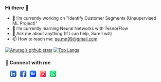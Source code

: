 ### Hi there 👋

<!--
**pe-mn/pe-mn** is a ✨ _special_ ✨ repository because its `README.md` (this file) appears on your GitHub profile.

Here are some ideas to get you started:

- 🔭 I’m currently working on "Identify Customer Segments (Unsupervised ML Project)"
- 🌱 I’m currently learning Neural Networks with TesnorFlow
- 👯 I’m looking to collaborate on ML & Data Analysis Projects
- 🤔 I’m looking for help with "Next Steps (RoadMap) & Getting a Job"
- 💬 Ask me about anything (If I can help, Sure I will)
- 📫 How to reach me: pe.mn99@gmail.com
- 😄 Pronouns: Nagy
- ⚡ Fun fact: I never stop learning
[![name](link to image on GH)](link to your URL)
-->

- 🔭 I’m currently working on "Identify Customer Segments (Unsupervised ML Project)"
- 🌱 I’m currently learning Neural Networks with TesnorFlow
- 💬 Ask me about anything (If I can help, Sure I will)
- 📫 How to reach me: pe.mn99@gmail.com

[![Anurag’s github stats](https://github-readme-stats.vercel.app/api?username=pe-mn&show_icons=true&theme=radical)](https://github.com/pe-mn)
[![Top Langs](https://github-readme-stats.vercel.app/api/top-langs/?username=pe-mn&theme=radical&layout=compact)](https://github.com/pe-mn)

### 🤝 Connect with me 
&nbsp; &nbsp; [<img alt="LinkedIn" width="21px" src="images/linkedin.png" />](https://www.linkedin.com/in/nagy99/) &nbsp;
[<img alt="Facebook" width="21px" src="images/facebook.png" />](https://www.facebook.com/mahmoud.n.abdelhady/) &nbsp;
[<img alt="Behance" width="21px" src="images/behance.png" />](https://www.behance.net/pemn99) &nbsp;
[<img alt="Instagram" width="21px" src="images/instagram.png" />](https://www.instagram.com/m.nagy99/) &nbsp;
[<img alt="Whatsapp" width="21px" src="images/whatsapp.png" />](https://wa.me/201097533979) &nbsp;
